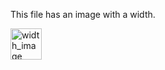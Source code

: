 <!-- >>>>>> BEGIN GENERATED FILE (resolve): SOURCE C:/Users/Burdette/Documents/GitHub/markdown_helper/test/tmp/template_width_and_height_image.md -->
This file has an image with a width.

<!-- >>>>>> BEGIN RESOLVED IMAGE: DESCRIPTION '![width_image](images.png | width=50 height=50)
' -->
<img src="https://raw.githubusercontent.com/BurdetteLamar/MarkdownHelper/master/images.png" alt="width_image" width="50" height="50">
<!-- <<<<<< END RESOLVED IMAGE: DESCRIPTION '![width_image](images.png | width=50 height=50)
' -->
<!-- <<<<<< END GENERATED FILE (resolve): SOURCE C:/Users/Burdette/Documents/GitHub/markdown_helper/test/tmp/template_width_and_height_image.md -->
